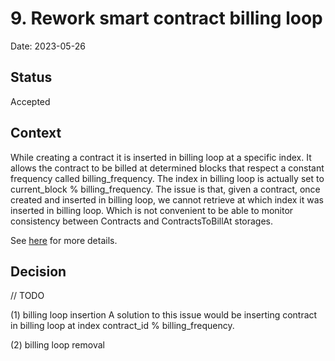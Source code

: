 # 9. Rework smart contract billing loop

Date: 2023-05-26

## Status

Accepted

## Context

While creating a contract it is inserted in billing loop at a specific index.
It allows the contract to be billed at determined blocks that respect a constant frequency called billing_frequency.
The index in billing loop is actually set to current_block % billing_frequency.
The issue is that, given a contract, once created and inserted in billing loop, we cannot retrieve at which index it was inserted in billing loop.
Which is not convenient to be able to monitor consistency between Contracts and ContractsToBillAt storages.

See [here](https://github.com/threefoldtech/tfchain/issues/709) for more details.

## Decision

// TODO

(1) billing loop insertion
A solution to this issue would be inserting contract in billing loop at index contract_id % billing_frequency.

(2) billing loop removal 